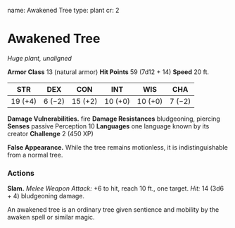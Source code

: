 name: Awakened Tree
type: plant
cr: 2

# Awakened Tree
_Huge plant, unaligned_

**Armor Class** 13 (natural armor)
**Hit Points** 59 (7d12 + 14)
**Speed** 20 ft.

| STR     | DEX     | CON     | INT     | WIS     | CHA     |
|---------|---------|---------|---------|---------|---------|
| 19 (+4) | 6 (−2)  | 15 (+2) | 10 (+0) | 10 (+0) | 7 (−2)  |

**Damage Vulnerabilities.** fire
**Damage Resistances** bludgeoning, piercing
**Senses** passive Perception 10
**Languages** one language known by its creator
**Challenge** 2 (450 XP)

**False Appearance.** While the tree remains motionless, it is indistinguishable from a normal tree.

### Actions
**Slam.** _Melee Weapon Attack:_ +6 to hit, reach 10 ft., one target. _Hit:_ 14 (3d6 + 4) bludgeoning damage.

An awakened tree is an ordinary tree given sentience and mobility by the awaken spell or similar magic.
